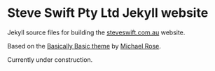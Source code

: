 # Steve Swift Pty Ltd Jekyll website

Jekyll source files for building the
[steveswift.com.au](https://steveswift.com.au/) website.

Based on the [Basically Basic
theme](https://github.com/mmistakes/jekyll-theme-basically-basic) by [Michael
Rose](https://github.com/mmistakes/jekyll-theme-basically-basic).

Currently under construction.
